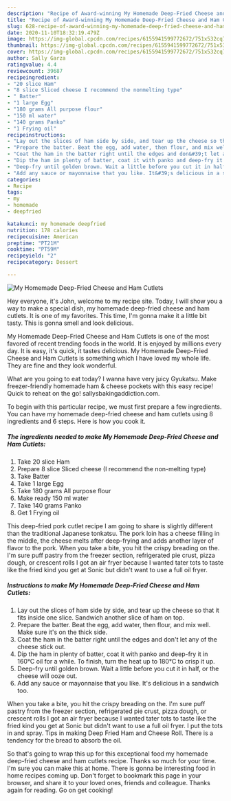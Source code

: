 ```yaml
---
description: "Recipe of Award-winning My Homemade Deep-Fried Cheese and Ham Cutlets"
title: "Recipe of Award-winning My Homemade Deep-Fried Cheese and Ham Cutlets"
slug: 628-recipe-of-award-winning-my-homemade-deep-fried-cheese-and-ham-cutlets
date: 2020-11-10T18:32:19.479Z
image: https://img-global.cpcdn.com/recipes/6155941599772672/751x532cq70/my-homemade-deep-fried-cheese-and-ham-cutlets-recipe-main-photo.jpg
thumbnail: https://img-global.cpcdn.com/recipes/6155941599772672/751x532cq70/my-homemade-deep-fried-cheese-and-ham-cutlets-recipe-main-photo.jpg
cover: https://img-global.cpcdn.com/recipes/6155941599772672/751x532cq70/my-homemade-deep-fried-cheese-and-ham-cutlets-recipe-main-photo.jpg
author: Sally Garza
ratingvalue: 4.4
reviewcount: 39687
recipeingredient:
- "20 slice Ham"
- "8 slice Sliced cheese I recommend the nonmelting type"
- " Batter"
- "1 large Egg"
- "180 grams All purpose flour"
- "150 ml water"
- "140 grams Panko"
- "1 Frying oil"
recipeinstructions:
- "Lay out the slices of ham side by side, and tear up the cheese so that it fits inside one slice. Sandwich another slice of ham on top."
- "Prepare the batter. Beat the egg, add water, then flour, and mix well. Make sure it&#39;s on the thick side."
- "Coat the ham in the batter right until the edges and don&#39;t let any of the cheese stick out."
- "Dip the ham in plenty of batter, coat it with panko and deep-fry it in 160°C oil for a while. To finish, turn the heat up to 180°C to crisp it up."
- "Deep-fry until golden brown. Wait a little before you cut it in half, or the cheese will ooze out."
- "Add any sauce or mayonnaise that you like. It&#39;s delicious in a sandwich too."
categories:
- Recipe
tags:
- my
- homemade
- deepfried

katakunci: my homemade deepfried 
nutrition: 178 calories
recipecuisine: American
preptime: "PT21M"
cooktime: "PT59M"
recipeyield: "2"
recipecategory: Dessert

---
```



![My Homemade Deep-Fried Cheese and Ham Cutlets](https://img-global.cpcdn.com/recipes/6155941599772672/751x532cq70/my-homemade-deep-fried-cheese-and-ham-cutlets-recipe-main-photo.jpg)

Hey everyone, it's John, welcome to my recipe site. Today, I will show you a way to make a special dish, my homemade deep-fried cheese and ham cutlets. It is one of my favorites. This time, I'm gonna make it a little bit tasty. This is gonna smell and look delicious.

My Homemade Deep-Fried Cheese and Ham Cutlets is one of the most favored of recent trending foods in the world. It is enjoyed by millions every day. It is easy, it's quick, it tastes delicious. My Homemade Deep-Fried Cheese and Ham Cutlets is something which I have loved my whole life. They are fine and they look wonderful.

What are you going to eat today? I wanna have very juicy Gyukatsu. Make freezer-friendly homemade ham &amp; cheese pockets with this easy recipe! Quick to reheat on the go! sallysbakingaddiction.com.


To begin with this particular recipe, we must first prepare a few ingredients. You can have my homemade deep-fried cheese and ham cutlets using 8 ingredients and 6 steps. Here is how you cook it.

<!--inarticleads1-->

##### The ingredients needed to make My Homemade Deep-Fried Cheese and Ham Cutlets:

1. Take 20 slice Ham
1. Prepare 8 slice Sliced cheese (I recommend the non-melting type)
1. Take  Batter
1. Take 1 large Egg
1. Take 180 grams All purpose flour
1. Make ready 150 ml water
1. Take 140 grams Panko
1. Get 1 Frying oil


This deep-fried pork cutlet recipe I am going to share is slightly different than the traditional Japanese tonkatsu. The pork loin has a cheese filling in the middle, the cheese melts after deep-frying and adds another layer of flavor to the pork. When you take a bite, you hit the crispy breading on the. I&#39;m sure puff pastry from the freezer section, refrigerated pie crust, pizza dough, or crescent rolls I got an air fryer because I wanted tater tots to taste like the fried kind you get at Sonic but didn&#39;t want to use a full oil fryer. 

<!--inarticleads2-->

##### Instructions to make My Homemade Deep-Fried Cheese and Ham Cutlets:

1. Lay out the slices of ham side by side, and tear up the cheese so that it fits inside one slice. Sandwich another slice of ham on top.
1. Prepare the batter. Beat the egg, add water, then flour, and mix well. Make sure it&#39;s on the thick side.
1. Coat the ham in the batter right until the edges and don&#39;t let any of the cheese stick out.
1. Dip the ham in plenty of batter, coat it with panko and deep-fry it in 160°C oil for a while. To finish, turn the heat up to 180°C to crisp it up.
1. Deep-fry until golden brown. Wait a little before you cut it in half, or the cheese will ooze out.
1. Add any sauce or mayonnaise that you like. It&#39;s delicious in a sandwich too.


When you take a bite, you hit the crispy breading on the. I&#39;m sure puff pastry from the freezer section, refrigerated pie crust, pizza dough, or crescent rolls I got an air fryer because I wanted tater tots to taste like the fried kind you get at Sonic but didn&#39;t want to use a full oil fryer. I put the tots in and spray. Tips in making Deep Fried Ham and Cheese Roll. There is a tendency for the bread to absorb the oil. 

So that's going to wrap this up for this exceptional food my homemade deep-fried cheese and ham cutlets recipe. Thanks so much for your time. I'm sure you can make this at home. There is gonna be interesting food in home recipes coming up. Don't forget to bookmark this page in your browser, and share it to your loved ones, friends and colleague. Thanks again for reading. Go on get cooking!
